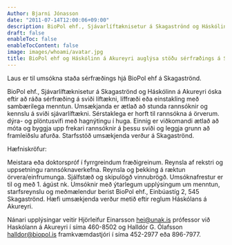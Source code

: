 ```yaml
---
Author: Bjarni Jónasson
date: "2011-07-14T12:00:06+09:00"
description: BioPol ehf., Sjávarlíftæknisetur á Skagaströnd og Háskólinn á Akureyri óska eftir að ráða sérfræðing á sviði líftækni, líffræði eða einstakling með sambærilega menntun. Umsækjanda er ætlað að stunda rannsóknir og kennslu á sviði sjávarlíftækni. Sérstaklega er horft til rannsókna á örverum. dýra- og plöntusvifi með hagnýtingu...
draft: false
enableToc: false
enableTocContent: false
image: images/whoami/avatar.jpg
title: BioPol ehf og Háskólinn á Akureyri auglýsa stöðu sérfræðings á Skagaströnd
---
```


Laus er til umsókna staða sérfræðings hjá BioPol ehf á Skagaströnd.

BioPol ehf., Sjávarlíftæknisetur á Skagaströnd og Háskólinn á Akureyri óska eftir að ráða sérfræðing á sviði líftækni, líffræði eða einstakling með sambærilega menntun. Umsækjanda er ætlað að stunda rannsóknir og kennslu á sviði sjávarlíftækni. Sérstaklega er horft til rannsókna á örverum. dýra- og plöntusvifi með hagnýtingu í huga. Einnig er viðkomandi ætlað að móta og byggja upp frekari rannsóknir á þessu sviði og leggja grunn að framleiðslu afurða. Starfsstöð umsækjenda verður á Skagaströnd.

Hæfniskröfur:

Meistara eða doktorspróf í fyrrgreindum fræðigreinum.
Reynsla af rekstri og uppsetningu rannsóknaverkefna.
Reynsla og þekking á ræktun örvera/einfrumunga.
Sjálfstæð og skipulögð vinnubrögð.
Umsóknafrestur er til og með 1. ágúst nk. Umsóknir með ýtarlegum upplýsingum um menntun, starfsreynslu og meðmælendur berist BioPol ehf., Einbúastíg 2, 545 Skagaströnd. Hæfi umsækjenda verður metið eftir reglum Háskólans á Akureyri.

Nánari upplýsingar veitir Hjörleifur Einarsson hei@unak.is prófessor við Haskólann á Akureyri í síma 460-8502 og Halldór G. Ólafsson halldor@biopol.is framkvæmdastjóri í síma 452-2977 eða 896-7977.
